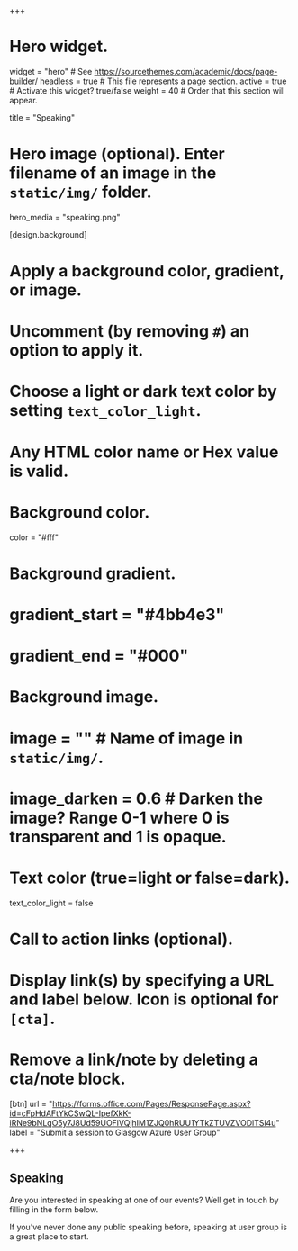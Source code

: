 +++
# Hero widget.
widget = "hero"  # See https://sourcethemes.com/academic/docs/page-builder/
headless = true  # This file represents a page section.
active = true  # Activate this widget? true/false
weight = 40  # Order that this section will appear.

title = "Speaking"

# Hero image (optional). Enter filename of an image in the `static/img/` folder.
hero_media = "speaking.png"

[design.background]
  # Apply a background color, gradient, or image.
  #   Uncomment (by removing `#`) an option to apply it.
  #   Choose a light or dark text color by setting `text_color_light`.
  #   Any HTML color name or Hex value is valid.

  # Background color.
  color = "#fff"
  
  # Background gradient.
  # gradient_start = "#4bb4e3"
  # gradient_end = "#000"
  
  # Background image.
  # image = ""  # Name of image in `static/img/`.
  # image_darken = 0.6  # Darken the image? Range 0-1 where 0 is transparent and 1 is opaque.

  # Text color (true=light or false=dark).
  text_color_light = false

# Call to action links (optional).
#   Display link(s) by specifying a URL and label below. Icon is optional for `[cta]`.
#   Remove a link/note by deleting a cta/note block.
[btn]
  url = "https://forms.office.com/Pages/ResponsePage.aspx?id=cFpHdAFtYkCSwQL-IpefXkK-iRNe9bNLqO5y7J8Ud59UOFlVQjhIM1ZJQ0hRUU1YTkZTUVZVODlTSi4u"
  label = "Submit a session to Glasgow Azure User Group"
  

+++
## Speaking

Are you interested in speaking at one of our events? Well get in touch by filling in the form below.

If you’ve never done any public speaking before, speaking at user group is a great place to start.